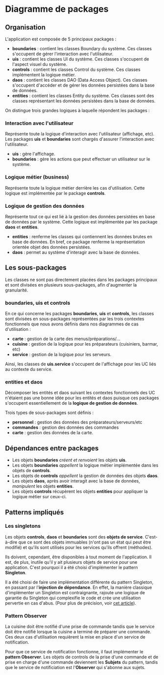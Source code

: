 
# Diagramme de packages

## Organisation
L'application est composée de 5 principaux packages :

- **boundaries** : contient les classes Boundary du système. Ces classes s'occupent de gérer l'interaction avec l'utilisateur.
- **uis** : contient les classes UI du système. Ces classes s'occupent de l'aspect visuel du système.
- **controls** :  contient les classes Control du système. Ces classes implémentent la logique métier.
- **daos** : contient les classes DAO (Data Access Object). Ces classes s'occupent d'accéder et de gérer les données persistées dans la base de données.
- **entities** : contient les classes Entity du système. Ces classes sont des classes représentant les données persistées dans la base de données.

On distingue trois grandes logiques à laquelle répondent les packages :

### Interaction avec l'utilisateur
Représente toute la logique d'interaction avec l'utilisateur (affichage, etc).
Les packages **uis** et **boundaries** sont chargés d'assurer l'interaction avec l'utilisateur.
- **uis** : gère l'affichage.
- **boundaries** : gère les actions que peut effectuer un utilisateur sur le système.

### Logique métier (business)
Représente toute la logique métier derrière les cas d'utilisation.
Cette logique est implémentée par le package **controls**.

### Logique de gestion des données
Représente tout ce qui est lié à la gestion des données persistées en base de données par le système.
Cette logique est implémentée par les package **daos** et **entities**.

- **entities** : renferme les classes qui contiennent les données brutes en base de données. En bref, ce package renferme la représentation orientée objet des données persistées.
- **daos** : permet au système d'interagir avec la base de données.

## Les sous-packages
Les classes ne sont pas directement placées dans les packages principaux et sont divisées en plusieurs sous-packages, afin d'augmenter la granularité.

### boundaries, uis et controls
En ce qui concerne les packages **boundaries**, **uis** et **controls**, les classes sont divisées en sous-packages représentées par les trois contextes fonctionnels que nous avons définis dans nos diagrammes de cas d'utilisation :

- **carte** : gestion de la carte des menus/préparations/...
- **cuisine** : gestion de la logique pour les préparateurs (cuisiniers, barmar, etc)
- **service** : gestion de la logique pour les serveurs.

Ainsi, les classes de **uis.service** s'occupent de l'affichage pour les UC liés au contexte du service.

### entities et daos
Décomposer les entités et daos suivant les contextes fonctionnels des UC n'étaient pas une bonne idée pour les entités et daos puisque ces packages s'occupent essentiellement de la **logique de gestion de données**.

Trois types de sous-packages sont définis :
- **personnel** : gestion des données des préparateurs/serveurs/etc
- **commandes** : gestion des données des commandes
- **carte** : gestion des données de la carte.

## Dépendances entre packages
- Les objets **boundaries** *créent et renvoient* les objets **uis**.
- Les objets **boundaries** *appellent* la logique métier implémentée dans les objets de **controls**.
- Les objets de **controls** *appellent* la gestion de données des objets **daos**.
- Les objets **daos**, après avoir interagit avec la base de données, *manipulent* les objets **entities**.
- Les objets **controls** récupèrent les objets **entities** pour appliquer la logique métier sur ceux-ci.



## Patterns impliqués

### Les singletons
Les objets **controls**, **daos** et **boundaries** sont des **objets de service**. C'est-à-dire que ce sont des objets immuables (n'ont pas un état qui peut être modifié) et qu'ils sont utilisés pour les services qu'ils offrent (méthodes).

Ils doivent, cependant, être disponibles à tout moment de l'application. Il est, de plus, inutile qu'il y ait plusieurs objets de service pour une application. C'est pourquoi il a été choisi d'implémenter le pattern **Singleton**.

Il a été choisi de faire une implémentation différente du pattern Singleton, en passant par l'**injection de dépendance**. 
En effet, la manière classique d'implémenter un Singleton est contraignante, rajoute une logique de garantie du Singleton qui complexifie le code et crée une utilisation pervertie en cas d'abus. (Pour plus de précision, voir [cet article](https://dzone.com/articles/singleton-anti-pattern)).

### Pattern Observer
La cuisine doit être notifié d'une prise de commande tandis que le service doit être notifié lorsque la cuisine a terminé de préparer une commande. Ces deux cas d'utilisation requièrent la mise en place d'un service de notification.

Pour que ce service de notification fonctionne, il faut implémenter le **pattern Observer**. Les objets de controls de la prise d'une commande et de prise en charge d'une commande deviennent les **Subjets** du pattern, tandis que le service de notificiation est l'**Observer** qui s'abonne aux sujets.